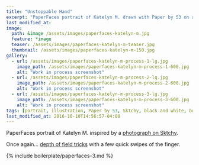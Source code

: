 ```yaml
---
title: "Unstoppable Hand"
excerpt: "PaperFaces portrait of Katelyn M. drawn with Paper by 53 on an iPad."
last_modified_at: 
image: 
  path: &image /assets/images/paperfaces-katelyn-m.jpg 
  feature: *image
  teaser: /assets/images/paperfaces-katelyn-m-teaser.jpg
  thumbnail: /assets/images/paperfaces-katelyn-m-150.jpg
gallery:
  - url: /assets/images/paperfaces-katelyn-m-process-1-lg.jpg
    image_path: /assets/images/paperfaces-katelyn-m-process-1-600.jpg
    alt: "Work in process screenshot"
  - url: /assets/images/paperfaces-katelyn-m-process-2-lg.jpg
    image_path: /assets/images/paperfaces-katelyn-m-process-2-600.jpg
    alt: "Work in process screenshot"
  - url: /assets/images/paperfaces-katelyn-m-process-3-lg.jpg
    image_path: /assets/images/paperfaces-katelyn-m-process-3-600.jpg
    alt: "Work in process screenshot"
tags: [portrait, illustration, Paper by 53, Sktchy, black and white, bokeh, Mix]
last_modified_at: 2016-10-10T14:56:57-04:00
---
```


PaperFaces portrait of Katelyn M. inspired by a [photograph on Sktchy](http://sktchy.com/0STT5).

Once again... [depth of field tricks](https://mix.fiftythree.com/11098-Michael-Rose/4593845) with a few quick swipes of the finger.

{% include boilerplate/paperfaces-3.md %}
